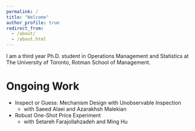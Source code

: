 ```yaml
---
permalink: /
title: "Welcome"
author_profile: true
redirect_from: 
  - /about/
  - /about.html
---
```


I am a third year Ph.D. student in Operations Management and Statistics at The University of Toronto, Rotman School of Management. 

Ongoing Work
======
- Inspect or Guess: Mechanism Design with Unobservable Inspection
  - with Saeed Alaei and Azarakhsh Malekian
- Robust One-Shot Price Experiment
  - with Setareh Farajollahzadeh and Ming Hu 


